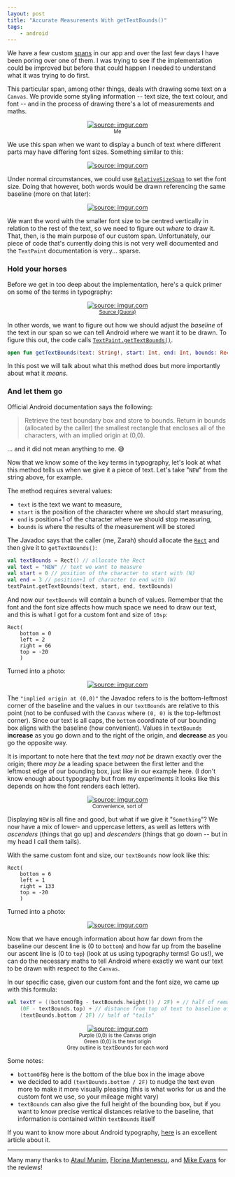 ```yaml
---
layout: post
title: "Accurate Measurements With getTextBounds()"
tags:
    - android
---
```

We have a few custom [spans](https://developer.android.com/reference/android/text/style/package-summary) in our app and over the last few days I have been poring over one of them. I was trying to see if the implementation could be improved but before that could happen I needed to understand what it was trying to do first.

This particular span, among other things, deals with drawing some text on a `Canvas`. We provide some styling information -- text size, the text colour, and font -- and in the process of drawing there's a lot of measurements and maths.
<center>
    <a href="https://imgur.com/zQ5efS9"><img src="https://i.imgur.com/zQ5efS9.jpg?1" title="source: imgur.com" /></a>
    <br /> <small>Me</small>
</center>

We use this span when we want to display a bunch of text where different parts may have differing font sizes. Something similar to this:
<center>
    <a href="https://imgur.com/czZpKB5"><img src="https://i.imgur.com/czZpKB5.jpg" title="source: imgur.com" /></a>
</center>

Under normal circumstances, we could use [`RelativeSizeSpan`](https://developer.android.com/reference/android/text/style/RelativeSizeSpan) to set the font size. Doing that however, both words would be drawn referencing the same baseline (more on that later):
<center>
    <a href="https://imgur.com/3anytpr"><img src="https://i.imgur.com/3anytpr.jpg" title="source: imgur.com" /></a>
</center>

We want the word with the smaller font size to be centred vertically in relation to the rest of the text, so we need to figure out _where_ to draw it. That, then, is the main purpose of our custom span. Unfortunately, our piece of code that's currently doing this is not very well documented and the `TextPaint` documentation is very... sparse.

### Hold your horses

Before we get in too deep about the implementation, here's a quick primer on some of the terms in typography:
<center>
    <a href="https://imgur.com/ORDLUgO"><img src="https://i.imgur.com/ORDLUgO.png" title="source: imgur.com" /></a>
    <br /><small> <a href="https://www.quora.com/What-is-a-baseline-in-typography">Source (Quora)</a> </small>
</center>

In other words, we want to figure out how we should adjust the _baseline_ of the text in our span so we can tell Android where we want it to be drawn. To figure this out, the code calls [`TextPaint.getTextBounds()`](https://developer.android.com/reference/kotlin/android/graphics/Paint#gettextbounds).

```kotlin
open fun getTextBounds(text: String!, start: Int, end: Int, bounds: Rect!): Unit
```

In this post we will talk about what this method does but more importantly about what it _means_.

### And let them go

Official Android documentation says the following:
>Retrieve the text boundary box and store to bounds. Return in bounds (allocated by the caller) the smallest rectangle that encloses all of the characters, with an implied origin at (0,0).

... and it did not mean anything to me. :sweat_smile:

Now that we know some of the key terms in typography, let's look at what this method tells us when we give it a piece of text. Let's take "`NEW`" from the string above, for example.

The method requires several values:
- `text` is the text we want to measure,
- `start` is the position of the character where we should start measuring,
- `end` is position+1 of the character where we should stop measuring,
- `bounds` is where the results of the measurement will be stored

The Javadoc says that the caller (me, Zarah) should allocate the [`Rect`](https://developer.android.com/reference/kotlin/android/graphics/Rect?hl=en) and then give it to `getTextBounds()`:
```kotlin
val textBounds = Rect() // allocate the Rect
val text = "NEW" // text we want to measure
val start = 0 // position of the character to start with (N)
val end = 3 // position+1 of character to end with (W)
textPaint.getTextBounds(text, start, end, textBounds)
```

And now our `textBounds` will contain a bunch of values. Remember that the font and the font size affects how much space we need to draw our text, and this is what I got for a custom font and size of `10sp`:
```
Rect(
    bottom = 0
    left = 2
    right = 66
    top = -20
    )
```

Turned into a photo:
<center>
    <a href="https://imgur.com/Io0xxAT"><img src="https://i.imgur.com/Io0xxAT.jpg" title="source: imgur.com" /></a>
</center>

The `"implied origin at (0,0)"` the Javadoc refers to is the bottom-leftmost corner of the baseline and the values in our `textBounds` are relative to this point (not to be confused with the `Canvas` where `(0, 0)` is the top-leftmost corner). Since our text is all caps, the `bottom` coordinate of our bounding box aligns with the baseline (how convenient). Values in `textBounds` **increase** as you go down and to the right of the origin, and **decrease** as you go the opposite way.

It is important to note here that the text _may not be_ drawn exactly over the origin; there _may be_ a leading space between the first letter and the leftmost edge of our bounding box, just like in our example here. (I don't know enough about typography but from my experiments it looks like this depends on how the font renders each letter).

<center>
    <a href="https://imgur.com/MwvS3Aq"><img src="https://i.imgur.com/MwvS3Aq.jpg" title="source: imgur.com" /></a>
    <br /><small>Convenience, sort of</small>
</center>

Displaying `NEW` is all fine and good, but what if we give it "`Something`"? We now have a mix of lower- and uppercase letters, as well as letters with _ascenders_ (things that go up) and _descenders_ (things that go down -- but in my head I call them tails).

With the same custom font and size, our `textBounds` now look like this:
```
Rect(
    bottom = 6
    left = 1
    right = 133
    top = -20
    )
```

Turned into a photo:
<center>
    <a href="https://imgur.com/pSHYhig"><img src="https://i.imgur.com/pSHYhig.jpg" title="source: imgur.com" /></a>
</center>

Now that we have enough information about how far down from the baseline our descent line is (0 to `bottom`) and how far up from the baseline our ascent line is (0 to `top`) (look at us using typography terms! Go us!), we can do the necessary maths to tell Android where exactly we want our text to be drawn with respect to the `Canvas`.

In our specific case, given our custom font and the font size, we came up with this formula:
```kotlin
val textY = ((bottomOfBg - textBounds.height()) / 2F) + // half of remaining space in the bg unoccupied by text
    (0F - textBounds.top) + // distance from top of text to baseline of text
    (textBounds.bottom / 2F) // half of "tails"
```

<center>
    <a href="https://imgur.com/pO6mYGf"><img src="https://i.imgur.com/pO6mYGf.jpg" title="source: imgur.com" /></a>
    <br /><small>Purple (0,0) is the Canvas origin<br />Green (0,0) is the text origin<br />Grey outline is <tt>textBounds</tt> for each word</small>
</center>

Some notes:
- `bottomOfBg` here is the bottom of the blue box in the image above
- we decided to add `(textBounds.bottom / 2F)` to nudge the text even more to make it more visually pleasing (this is what works for us and the custom font we use, so your mileage might vary)
- `textBounds` can also give the full height of the bounding box, but if you want to know precise vertical distances relative to the baseline, that information is contained within `textBounds` itself

If you want to know more about Android typography, [here](https://proandroiddev.com/android-and-typography-101-5f06722dd611) is an excellent article about it.

---
Many many thanks to [Ataul Munim](https://twitter.com/ataulm?lang=en), [Florina Muntenescu](https://medium.com/@florina.muntenescu), and [Mike Evans](https://twitter.com/m_evans10) for the reviews!
